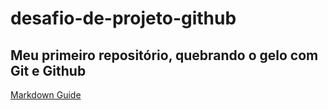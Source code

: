 # desafio-de-projeto-github
## Meu primeiro repositório, quebrando o gelo com Git e Github 

[Markdown Guide](https://www.markdownguide.org/)
